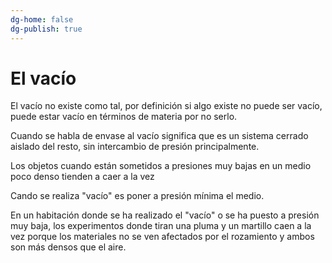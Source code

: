 ```yaml
---
dg-home: false
dg-publish: true
---
```


# El vacío

El vacío no existe como tal, por definición si algo existe no puede ser vacío, puede estar vacío en términos de materia por no serlo.

Cuando se habla de envase al vacío significa que es un sistema cerrado aislado del resto, sin intercambio de presión principalmente.

Los objetos cuando están sometidos a presiones muy bajas en un medio poco denso tienden a caer a la vez

 Cando se realiza "vacío" es poner a presión mínima el medio.
 
 En un habitación donde se ha realizado el "vacío" o se ha puesto a presión muy baja, los experimentos donde tiran una pluma y un martillo caen a la vez porque los materiales no se ven afectados por el rozamiento y ambos son más densos que el aire.
 